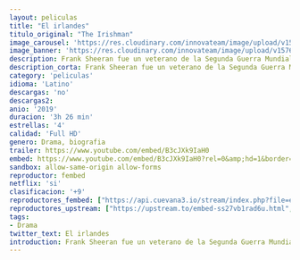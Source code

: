 ```yaml
---
layout: peliculas
title: "El irlandes"
titulo_original: "The Irishman"
image_carousel: 'https://res.cloudinary.com/innovateam/image/upload/v1576454310/irlandes-min_v5ihti.jpg'
image_banner: 'https://res.cloudinary.com/innovateam/image/upload/v1576454317/Sorteo-el-irland%C3%A9s.-Peli-o-Manta.-Cartel-780x405-min_q1blem.jpg'
description: Frank Sheeran fue un veterano de la Segunda Guerra Mundial, estafador y sicario que trabajó con algunas de las figuras más destacadas del s. XX. El irlandés la crónica de uno de los grandes misterios sin resolver del país, la desaparición del legendario sindicalista Jimmy Hoffa; un gran viaje por los turbios entresijos del crimen organizado, sus mecanismos internos, rivalidades y su conexión con la política.
description_corta: Frank Sheeran fue un veterano de la Segunda Guerra Mundial, estafador y sicario que trabajó con algunas de las figuras más destacadas del s. XX. El irlandés la crónica de uno de los grandes misterios sin resolver del país, la..
category: 'peliculas'
idioma: 'Latino'
descargas: 'no'
descargas2:
anio: '2019'
duracion: '3h 26 min'
estrellas: '4'
calidad: 'Full HD'
genero: Drama, biografia
trailer: https://www.youtube.com/embed/B3cJXk9IaH0
embed: https://www.youtube.com/embed/B3cJXk9IaH0?rel=0&amp;hd=1&border=0&wmode=opaque&enablejsapi=1&modestbranding=1&controls=1&showinfo=1
sandbox: allow-same-origin allow-forms
reproductor: fembed
netflix: 'si'
clasificacion: '+9'
reproductores_fembed: ["https://api.cuevana3.io/stream/index.php?file=ek5lbm9xYWNrS0xYMTZLa2xNbkdvY3ZTb3BtZng4TGp6ZFpobGFMUGtOVFYySmlocU5XTzJkRE1tcHFuajVPb2w1eGphMkhEMGVQWDA2S21ZY1hRNEpQWHAyTm1rcE9qbEptU2ZuUzJ3THVva2FDaVp3PT0","Latino","https://myurlshort.live/v/djy-8sxw-znxgkg","Latino","https://feurl.com/v/47lz6hzwk37jdmq","Latino","https://feurl.com/v/11g5xijnwm7ndxx","Latino","https://feurl.com/v/7d273fg5dj2eqrx","Latino","https://mstream.website/flmokhky6x2r","Latino"]
reproductores_upstream: ["https://upstream.to/embed-ss27vb1rad6u.html","Latino","https://upstream.to/embed-qssngsuk3wxm.html","Latino"]
tags:
- Drama
twitter_text: El irlandes
introduction: Frank Sheeran fue un veterano de la Segunda Guerra Mundial, estafador y sicario que trabajó con algunas de las figuras más destacadas del s. XX. El irlandés la crónica de uno de los grandes misterios sin resolver del país, la
---
```













